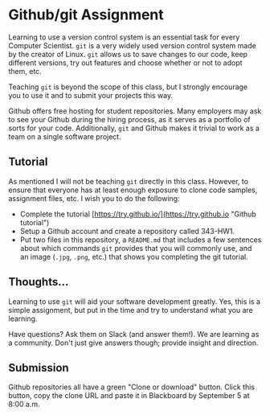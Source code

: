 # Github/git Assignment

Learning to use a version control system is an essential task for every Computer Scientist.  ```git``` is a very widely used version control system made by the creator of Linux.  ```git``` allows us to save changes to our code, keep different versions, try out features and choose whether or not to adopt them, etc.

Teaching ```git``` is beyond the scope of this class, but I strongly encourage you to use it and to submit your projects this way.

Github offers free hosting for student repositories.  Many employers may ask to see your Github during the hiring process, as it serves as a portfolio of sorts for your code.  Additionally, ```git``` and Github makes it trivial to work as a team on a single software project.

## Tutorial

As mentioned I will not be teaching ```git``` directly in this class.  However, to ensure that everyone has at least enough exposure to clone code samples, assignment files, etc. I wish you to do the following:

  - Complete the tutorial [https://try.github.io/](https://try.github.io "Github tutorial")
  - Setup a Github account and create a repository called 343-HW1.
  - Put two files in this repository, a ```README.md``` that includes a few sentences about which commands ```git``` provides that you will commonly use, and an image (```.jpg```, ```.png```, etc.) that shows you completing the git tutorial.

## Thoughts...

Learning to use ```git``` will aid your software development greatly.  Yes, this is a simple assignment, but put in the time and try to understand what you are learning.

Have questions?  Ask them on Slack (and answer them!).  We are learning as a community.  Don't just give answers though; provide insight and direction.  

## Submission

Github repositories all have a green "Clone or download" button.  Click this button, copy the clone URL and paste it in Blackboard by September 5 at 8:00 a.m.

